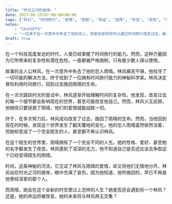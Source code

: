```yaml
---
title: "时光之河的彼岸。"
date: 2023-06-25T07:00:00+08:00
tags: ["科幻", "时间旅行", "爱情", "悲剧", "命运", "选择", "失去", "哀伤", "想象", "ChatGPT"]
notes:
    - "ChatGPT4"
    - "一位男子在一次意外中失去了他的恋人，但是他发现他可以通过时间旅行改变过去，最终他挽回了他的恋人，但是他回到现在时却发现他的恋人变成了一个陌生人。"
draft: true
---
```


在一个科技高度发达的时代，人类已经掌握了时间旅行的能力。然而，这种力量因为它所带来的复杂性和潜在危险，一直都被严格限制，只有极少数人得以使用。

故事的主人公林风，在一次意外中失去了他的恋人雨晴。林风痛苦不堪，他找寻了一切可能的解决方法，终于找到了一位拥有时间旅行能力的神秘科学家。林风决定冒险利用时间旅行，回到过去挽回雨晴的生命。

在一次次跳跃时光的尝试中，林风逐渐开始理解时间的复杂性。他发现，改变过去的每一个细节都会影响现在的世界，甚至可能改变他自己。然而，林风义无反顾，他相信只要拯救了雨晴，他们的爱情就能战胜一切。

终于，在多次努力后，林风成功改变了过去，挽回了雨晴的生命。然而，当他回到现在的时候，发现这个世界发生了翻天覆地的变化。他的恋人雨晴虽然依然活着，但她却变成了一个完全陌生的人，甚至都不再认识林风。

在这个陌生的世界里，雨晴拥有了一个完全不同的人生。她的性格、爱好、甚至她的名字都发生了改变。林风感到了深深的无力，他不知道自己是否还应该去争取这个已经变得陌生的雨晴。

时间，这条神秘的河流，它见证了林风与雨晴的爱情，却又将他们无情地分开。林风站在时光之河的彼岸，眼中充满了哀伤，因为他知道，他所挽回的，早已不再是他曾经深爱的那个人。

而雨晴，她会在这个全新的时空里过上怎样的人生？她是否还会遇到另一个林风？还是，她的命运将被改变，她的未来将与林风再无交集？
